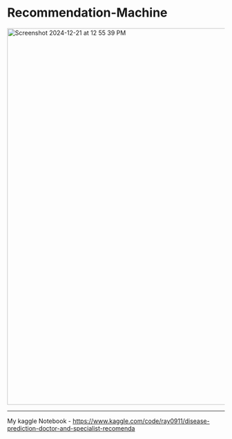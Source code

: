 # Recommendation-Machine

<img width="870" alt="Screenshot 2024-12-21 at 12 55 39 PM" src="https://github.com/user-attachments/assets/66a0a627-a01b-42a0-9762-780706c0ca5e" />

---

My kaggle Notebook - https://www.kaggle.com/code/ray0911/disease-prediction-doctor-and-specialist-recomenda
